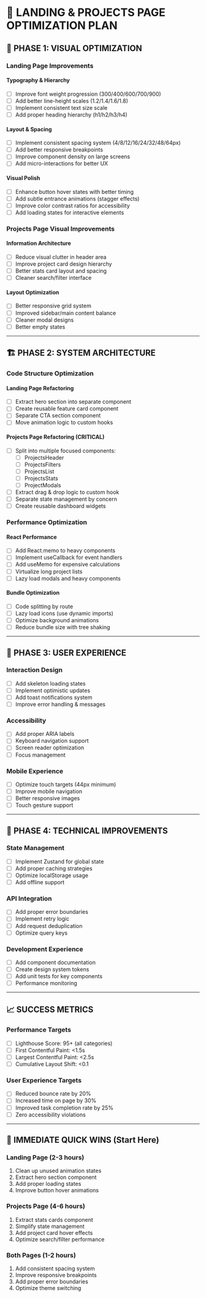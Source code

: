 # 🚀 LANDING & PROJECTS PAGE OPTIMIZATION PLAN

## 🎯 PHASE 1: VISUAL OPTIMIZATION

### Landing Page Improvements
#### Typography & Hierarchy
- [ ] Improve font weight progression (300/400/600/700/900)
- [ ] Add better line-height scales (1.2/1.4/1.6/1.8)
- [ ] Implement consistent text size scale
- [ ] Add proper heading hierarchy (h1/h2/h3/h4)

#### Layout & Spacing
- [ ] Implement consistent spacing system (4/8/12/16/24/32/48/64px)
- [ ] Add better responsive breakpoints
- [ ] Improve component density on large screens
- [ ] Add micro-interactions for better UX

#### Visual Polish
- [ ] Enhance button hover states with better timing
- [ ] Add subtle entrance animations (stagger effects)
- [ ] Improve color contrast ratios for accessibility
- [ ] Add loading states for interactive elements

### Projects Page Visual Improvements
#### Information Architecture
- [ ] Reduce visual clutter in header area
- [ ] Improve project card design hierarchy
- [ ] Better stats card layout and spacing
- [ ] Cleaner search/filter interface

#### Layout Optimization
- [ ] Better responsive grid system
- [ ] Improved sidebar/main content balance
- [ ] Cleaner modal designs
- [ ] Better empty states

---

## 🏗️ PHASE 2: SYSTEM ARCHITECTURE

### Code Structure Optimization

#### Landing Page Refactoring
- [ ] Extract hero section into separate component
- [ ] Create reusable feature card component
- [ ] Separate CTA section component
- [ ] Move animation logic to custom hooks

#### Projects Page Refactoring (CRITICAL)
- [ ] Split into multiple focused components:
  - [ ] ProjectsHeader
  - [ ] ProjectsFilters  
  - [ ] ProjectsList
  - [ ] ProjectsStats
  - [ ] ProjectModals
- [ ] Extract drag & drop logic to custom hook
- [ ] Separate state management by concern
- [ ] Create reusable dashboard widgets

### Performance Optimization

#### React Performance
- [ ] Add React.memo to heavy components
- [ ] Implement useCallback for event handlers
- [ ] Add useMemo for expensive calculations
- [ ] Virtualize long project lists
- [ ] Lazy load modals and heavy components

#### Bundle Optimization  
- [ ] Code splitting by route
- [ ] Lazy load icons (use dynamic imports)
- [ ] Optimize background animations
- [ ] Reduce bundle size with tree shaking

---

## 🎨 PHASE 3: USER EXPERIENCE

### Interaction Design
- [ ] Add skeleton loading states
- [ ] Implement optimistic updates
- [ ] Add toast notifications system
- [ ] Improve error handling & messages

### Accessibility
- [ ] Add proper ARIA labels
- [ ] Keyboard navigation support
- [ ] Screen reader optimization
- [ ] Focus management

### Mobile Experience
- [ ] Optimize touch targets (44px minimum)
- [ ] Improve mobile navigation
- [ ] Better responsive images
- [ ] Touch gesture support

---

## 🔧 PHASE 4: TECHNICAL IMPROVEMENTS

### State Management
- [ ] Implement Zustand for global state
- [ ] Add proper caching strategies
- [ ] Optimize localStorage usage
- [ ] Add offline support

### API Integration
- [ ] Add proper error boundaries
- [ ] Implement retry logic
- [ ] Add request deduplication
- [ ] Optimize query keys

### Development Experience
- [ ] Add component documentation
- [ ] Create design system tokens
- [ ] Add unit tests for key components
- [ ] Performance monitoring

---

## 📈 SUCCESS METRICS

### Performance Targets
- [ ] Lighthouse Score: 95+ (all categories)
- [ ] First Contentful Paint: <1.5s
- [ ] Largest Contentful Paint: <2.5s
- [ ] Cumulative Layout Shift: <0.1

### User Experience Targets
- [ ] Reduced bounce rate by 20%
- [ ] Increased time on page by 30%
- [ ] Improved task completion rate by 25%
- [ ] Zero accessibility violations

---

## 🚀 IMMEDIATE QUICK WINS (Start Here)

### Landing Page (2-3 hours)
1. Clean up unused animation states
2. Extract hero section component
3. Add proper loading states
4. Improve button hover animations

### Projects Page (4-6 hours)
1. Extract stats cards component
2. Simplify state management
3. Add project card hover effects
4. Optimize search/filter performance

### Both Pages (1-2 hours)
1. Add consistent spacing system
2. Improve responsive breakpoints
3. Add proper error boundaries
4. Optimize theme switching